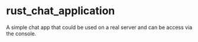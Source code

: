 # rust_chat_application
 A simple chat app that could be used on a real server and can be access via the console. 
